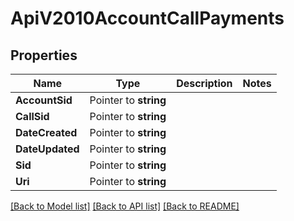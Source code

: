 # ApiV2010AccountCallPayments

## Properties

Name | Type | Description | Notes
------------ | ------------- | ------------- | -------------
**AccountSid** | Pointer to **string** |  |
**CallSid** | Pointer to **string** |  |
**DateCreated** | Pointer to **string** |  |
**DateUpdated** | Pointer to **string** |  |
**Sid** | Pointer to **string** |  |
**Uri** | Pointer to **string** |  |

[[Back to Model list]](../README.md#documentation-for-models) [[Back to API list]](../README.md#documentation-for-api-endpoints) [[Back to README]](../README.md)


